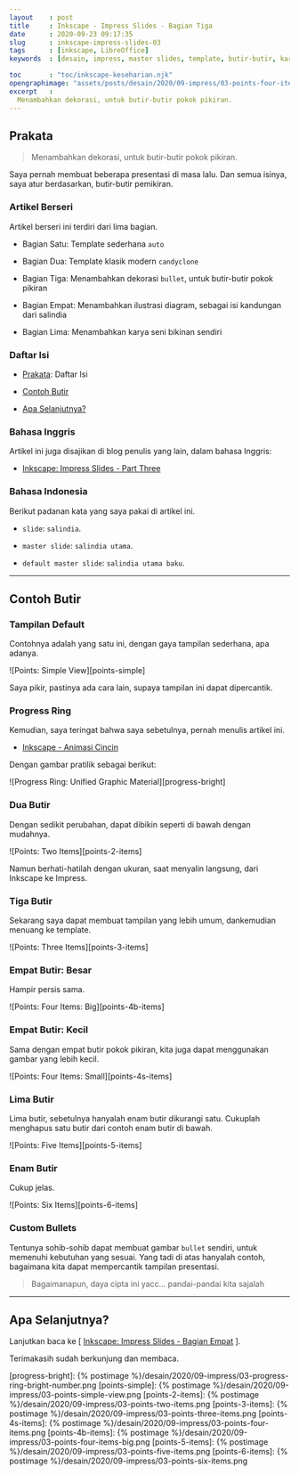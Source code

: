 ```yaml
---
layout    : post
title     : Inkscape - Impress Slides - Bagian Tiga
date      : 2020-09-23 09:17:35
slug      : inkscape-impress-slides-03
tags      : [inkscape, LibreOffice]
keywords  : [desain, impress, master slides, template, butir-butir, karya asli]

toc       : "toc/inkscape-keseharian.njk"
opengraphimage: "assets/posts/desain/2020/09-impress/03-points-four-items-big.png"
excerpt   : 
  Menambahkan dekorasi, untuk butir-butir pokok pikiran.
---
```


<a name="prakata"></a>

## Prakata

> Menambahkan dekorasi, untuk butir-butir pokok pikiran.

Saya pernah membuat beberapa presentasi di masa lalu.
Dan semua isinya, saya atur berdasarkan, butir-butir pemikiran.

### Artikel Berseri

Artikel berseri ini terdiri dari lima bagian.

* Bagian Satu: Template sederhana `auto`

* Bagian Dua: Template klasik modern `candyclone`

* Bagian Tiga: Menambahkan dekorasi `bullet`,
  untuk butir-butir pokok pikiran

* Bagian Empat: Menambahkan ilustrasi diagram,
  sebagai isi kandungan dari salindia

* Bagian Lima: Menambahkan karya seni bikinan sendiri

### Daftar Isi

* [Prakata](#prakata): Daftar Isi

* [Contoh Butir](#butir)

* [Apa Selanjutnya?](#selanjutnya)

### Bahasa Inggris

Artikel ini juga disajikan di blog penulis yang lain,
dalam bahasa Inggris:

* [Inkscape: Impress Slides - Part Three][english-version]

### Bahasa Indonesia

Berikut padanan kata yang saya pakai di artikel ini.

* `slide`: `salindia`.

* `master slide`: `salindia utama`.

* `default master slide`: `salindia utama baku`.

-- -- --

<a name="butir"></a>

## Contoh Butir

### Tampilan Default

Contohnya adalah yang satu ini,
dengan gaya tampilan sederhana, apa adanya.

![Points: Simple View][points-simple]

Saya pikir, pastinya ada cara lain,
supaya tampilan ini dapat dipercantik.

### Progress Ring

Kemudian, saya teringat bahwa saya sebetulnya,
pernah menulis artikel ini. 

* [Inkscape - Animasi Cincin][local-progress-ring]

Dengan gambar pratilik sebagai berikut:

![Progress Ring: Unified Graphic Material][progress-bright]

### Dua Butir

Dengan sedikit perubahan,
dapat dibikin seperti di bawah dengan mudahnya.

![Points: Two Items][points-2-items]

Namun berhati-hatilah dengan ukuran,
saat menyalin langsung, dari Inkscape ke Impress.

### Tiga Butir

Sekarang saya dapat membuat tampilan yang lebih umum,
dankemudian menuang ke template.

![Points: Three Items][points-3-items]

### Empat Butir: Besar

Hampir persis sama.

![Points: Four Items: Big][points-4b-items]

### Empat Butir: Kecil

Sama dengan empat butir pokok pikiran,
kita juga dapat menggunakan gambar yang lebih kecil.

![Points: Four Items: Small][points-4s-items]

### Lima Butir

Lima butir, sebetulnya hanyalah enam butir dikurangi satu.
Cukuplah menghapus satu butir dari contoh enam butir di bawah.

![Points: Five Items][points-5-items]

### Enam Butir

Cukup jelas.

![Points: Six Items][points-6-items]

### Custom Bullets

Tentunya sohib-sohib dapat membuat gambar `bullet` sendiri,
untuk memenuhi kebutuhan yang sesuai.
Yang tadi di atas hanyalah contoh,
bagaimana kita dapat mempercantik tampilan presentasi.

> Bagaimanapun, daya cipta ini yacc... pandai-pandai kita sajalah

-- -- --

<a name="selanjutnya"></a>

## Apa Selanjutnya?

Lanjutkan baca ke
[ [Inkscape: Impress Slides - Bagian Empat][local-whats-next] ].

Terimakasih sudah berkunjung dan membaca.

[//]: <> ( -- -- -- links below -- -- -- )

[local-whats-next]:     /inkscape/2020/09/24/inkscape-impress-slides-04.html
[english-version]:      https://epsi-rns.gitlab.io/design/2020/09/23/inkscape-impress-slides-03/

[local-progress-ring]:  /inkscape/2017/11/15/animasi-cincin.html

[progress-bright]:  {% postimage %}/desain/2020/09-impress/03-progress-ring-bright-number.png
[points-simple]:    {% postimage %}/desain/2020/09-impress/03-points-simple-view.png
[points-2-items]:   {% postimage %}/desain/2020/09-impress/03-points-two-items.png
[points-3-items]:   {% postimage %}/desain/2020/09-impress/03-points-three-items.png
[points-4s-items]:  {% postimage %}/desain/2020/09-impress/03-points-four-items.png
[points-4b-items]:  {% postimage %}/desain/2020/09-impress/03-points-four-items-big.png
[points-5-items]:   {% postimage %}/desain/2020/09-impress/03-points-five-items.png
[points-6-items]:   {% postimage %}/desain/2020/09-impress/03-points-six-items.png
